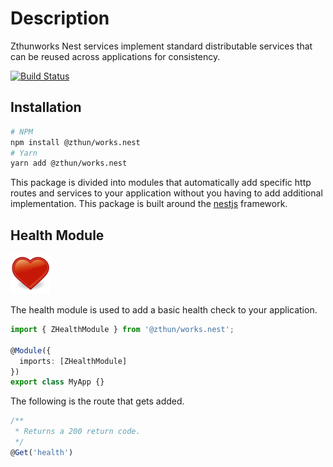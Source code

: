 # Description

Zthunworks Nest services implement standard distributable services that can be reused across applications for consistency.

[![Build Status](https://travis-ci.com/zthun/works.svg?branch=master)](https://travis-ci.com/zthun/works)

## Installation

```sh
# NPM
npm install @zthun/works.nest
# Yarn
yarn add @zthun/works.nest
```

This package is divided into modules that automatically add specific http routes and services to your application without you having to add additional implementation. This package is built around the [nestjs](https://nestjs.com/) framework.

## Health Module

![Health](images/png/works.nest.health.png)

The health module is used to add a basic health check to your application.

```ts
import { ZHealthModule } from '@zthun/works.nest';

@Module({
  imports: [ZHealthModule]
})
export class MyApp {}
```

The following is the route that gets added.

```ts
/**
 * Returns a 200 return code.
 */
@Get('health')
```
